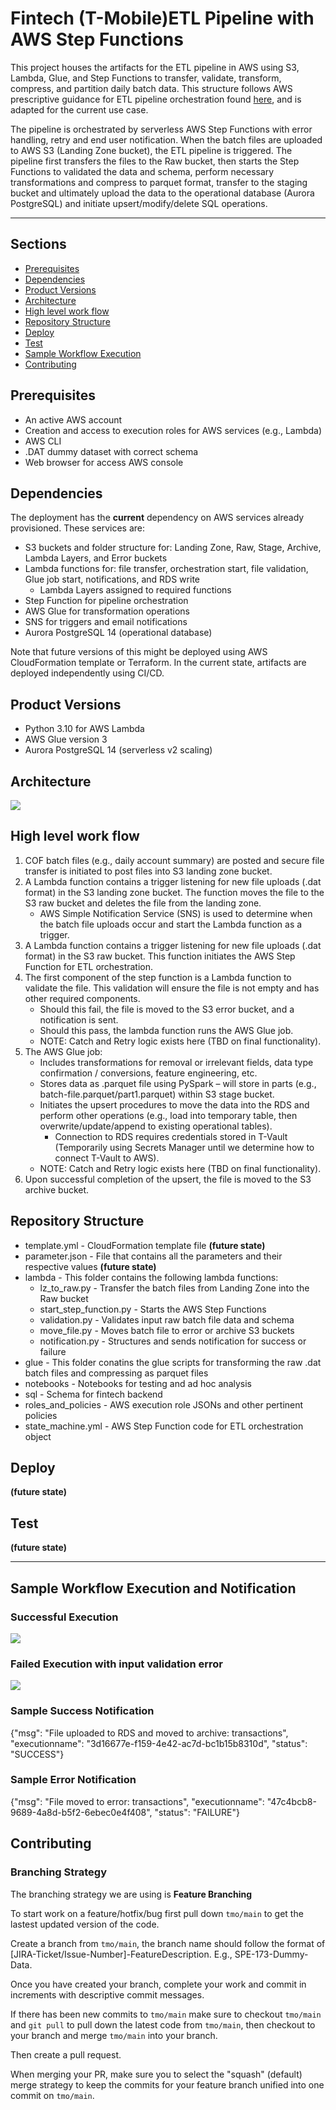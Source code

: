 # Fintech (T-Mobile)ETL Pipeline with AWS Step Functions
This project houses the artifacts for the ETL pipeline in AWS using S3, Lambda, Glue, and Step Functions to transfer, validate, transform, compress, and partition daily batch data. This structure follows AWS prescriptive guidance for ETL pipeline orchestration found [here](https://docs.aws.amazon.com/prescriptive-guidance/latest/patterns/orchestrate-an-etl-pipeline-with-validation-transformation-and-partitioning-using-aws-step-functions.html#orchestrate-an-etl-pipeline-with-validation-transformation-and-partitioning-using-aws-step-functions-tools), and is adapted for the current use case.


The pipeline is orchestrated by serverless AWS Step Functions with error handling, retry and end user notification. When the batch files are uploaded to AWS S3 (Landing Zone bucket), the ETL pipeline is triggered. The pipeline first transfers the files to the Raw bucket, then starts the Step Functions to validated the data and schema, perform necessary transformations and compress to parquet format, transfer to the staging bucket and ultimately upload the data to the operational database (Aurora PostgreSQL) and initiate upsert/modify/delete SQL operations.


---


## Sections
- [Prerequisites](#Prerequisites)
- [Dependencies](#Dependencies)
- [Product Versions](#Product-Versions)
- [Architecture](#Architecture)
- [High level work flow](#High-level-work-flow)
- [Repository Structure](#Repository-Structure)
- [Deploy](#Deploy)
- [Test](#test)
- [Sample Workflow Execution](#Sample-Workflow-Execution-and-Notification)
- [Contributing](#contributing)


## Prerequisites 
* An active AWS account
* Creation and access to execution roles for AWS services (e.g., Lambda)
* AWS CLI
* .DAT dummy dataset with correct schema
* Web browser for access AWS console


## Dependencies
The deployment has the **current** dependency on AWS services already provisioned. These services are:
* S3 buckets and folder structure for: Landing Zone, Raw, Stage, Archive, Lambda Layers, and Error buckets
* Lambda functions for: file transfer, orchestration start, file validation, Glue job start, notifications, and RDS write
    * Lambda Layers assigned to required functions
* Step Function for pipeline orchestration
* AWS Glue for transformation operations
* SNS for triggers and email notifications
* Aurora PostgreSQL 14 (operational database)

Note that future versions of this might be deployed using AWS CloudFormation template or Terraform. In the current state, artifacts are deployed independently using CI/CD.


## Product Versions
* Python 3.10 for AWS Lambda
* AWS Glue version 3
* Aurora PostgreSQL 14 (serverless v2 scaling)


## Architecture
<img src="images/fnt_etl_architecture.png">


## High level work flow
1. COF batch files (e.g., daily account summary) are posted and secure file transfer is initiated to post files into S3 landing zone bucket.
2. A Lambda function contains a trigger listening for new file uploads (.dat format) in the S3 landing zone bucket. The function moves the file to the S3 raw bucket and deletes the file from the landing zone.
    * AWS Simple Notification Service (SNS) is used to determine when the batch file uploads occur and start the Lambda function as a trigger.
3. A Lambda function contains a trigger listening for new file uploads (.dat format) in the S3 raw bucket. This function initiates the AWS Step Function for ETL orchestration.
4. The first component of the step function is a Lambda function to validate the file. This validation will ensure the file is not empty and has other required components.
    * Should this fail, the file is moved to the S3 error bucket, and a notification is sent.
    * Should this pass, the lambda function runs the AWS Glue job.
    * NOTE: Catch and Retry logic exists here (TBD on final functionality).
5. The AWS Glue job:
    * Includes transformations for removal or irrelevant fields, data type confirmation / conversions, feature engineering, etc.
    * Stores data as .parquet file using PySpark – will store in parts (e.g., batch-file.parquet/part1.parquet) within S3 stage bucket.
    * Initiates the upsert procedures to move the data into the RDS and perform other operations (e.g., load into temporary table, then overwrite/update/append to existing operational tables).
        * Connection to RDS requires credentials stored in T-Vault (Temporarily using Secrets Manager until we determine how to connect T-Vault to AWS).
    * NOTE: Catch and Retry logic exists here (TBD on final functionality).
6. Upon successful completion of the upsert, the file is moved to the S3 archive bucket.


## Repository Structure
* template.yml - CloudFormation template file **(future state)**
* parameter.json - File that contains all the parameters and their respective values **(future state)**
* lambda - This folder contains the following lambda functions:
    * lz_to_raw.py - Transfer the batch files from Landing Zone into the Raw bucket
    * start_step_function.py - Starts the AWS Step Functions
    * validation.py - Validates input raw batch file data and schema
    * move_file.py - Moves batch file to error or archive S3 buckets
    * notification.py - Structures and sends notification for success or failure
* glue - This folder conatins the glue scripts for transforming the raw .dat batch files and compressing as parquet files
* notebooks - Notebooks for testing and ad hoc analysis
* sql - Schema for fintech backend
* roles_and_policies - AWS execution role JSONs and other pertinent policies
* state_machine.yml - AWS Step Function code for ETL orchestration object


## Deploy
**(future state)**


## Test
**(future state)**

---


## Sample Workflow Execution and Notification
### Successful Execution
<img src="images/example_steps_SUCCESS.png">


### Failed Execution with input validation error
<img src="images/example_steps_FAIL.png">


### Sample Success Notification
{"msg": "File uploaded to RDS and moved to archive: transactions", "executionname": "3d16677e-f159-4e42-ac7d-bc1b15b8310d", "status": "SUCCESS"}


### Sample Error Notification
{"msg": "File moved to error: transactions", "executionname": "47c4bcb8-9689-4a8d-b5f2-6ebec0e4f408", "status": "FAILURE"}


## Contributing
### Branching Strategy
The branching strategy we are using is **Feature Branching**

To start work on a feature/hotfix/bug first pull down `tmo/main` to get the lastest updated version of the code.

Create a branch from `tmo/main`, the branch name should follow the format of [JIRA-Ticket/Issue-Number]-FeatureDescription. E.g., SPE-173-Dummy-Data.

Once you have created your branch, complete your work and commit in increments with descriptive commit messages.

If there has been new commits to `tmo/main` make sure to checkout `tmo/main` and `git pull` to pull down the latest code from `tmo/main`, then checkout to your branch and merge `tmo/main` into your branch.

Then create a pull request.

When merging your PR, make sure you to select the "squash" (default) merge strategy to keep the commits for your feature branch unified into one commit on `tmo/main`.
